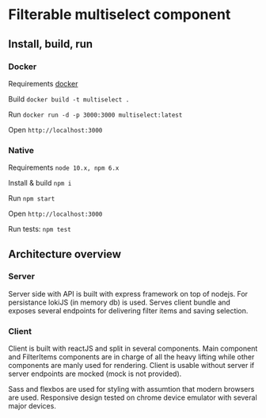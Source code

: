 # Filterable multiselect component

## Install, build, run

### Docker

Requirements [docker](https://www.docker.com)

Build `docker build -t multiselect .`

Run `docker run -d -p 3000:3000 multiselect:latest`

Open `http://localhost:3000`

### Native

Requirements `node 10.x, npm 6.x`

Install & build `npm i`

Run `npm start`

Open `http://localhost:3000`

Run tests: `npm test`

## Architecture overview

### Server

Server side with API is built with express framework on top of nodejs. For persistance lokiJS (in memory db) is used. Serves client bundle and exposes several endpoints for delivering filter items and saving selection.

### Client

Client is built with reactJS and split in several components. Main component and FilterItems components are in charge of all the heavy lifting while other components are manly used for rendering. Client is usable without server if server endpoints are mocked (mock is not provided). 

Sass and flexbos are used for styling with assumtion that modern browsers are used. Responsive design tested on chrome device emulator with several major devices.